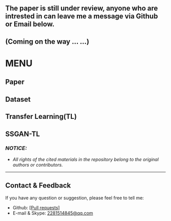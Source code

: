 ## The paper is still under review, anyone who are intrested in can leave me a message via Github or Email below. 
## (Coming on the way ... ...)



# MENU
## Paper

## Dataset

## Transfer Learning(TL)

## SSGAN-TL













### *NOTICE:*
- *All rights of the cited materials in the repository belong to the original authors or contributors.*

---
## Contact & Feedback
If you have any question or suggestion, please feel free to tell me:
- Github: [[Pull requests]](https://github.com/mikelu-shanghai/TypicalCNN-ModelEvolution/pulls)
- E-mail & Skype: 2281514845@qq.com
